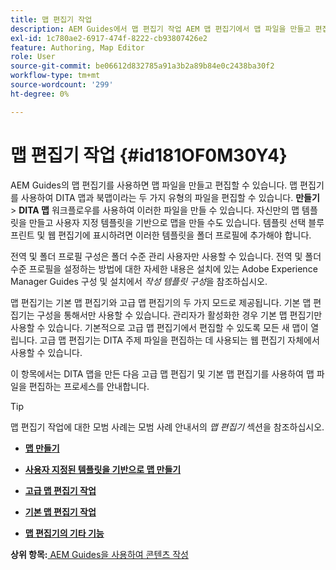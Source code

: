 ```yaml
---
title: 맵 편집기 작업
description: AEM Guides에서 맵 편집기 작업 AEM 맵 편집기에서 맵 파일을 만들고 편집하는 방법에 대해 알아봅니다.
exl-id: 1c780ae2-6917-474f-8222-cb93807426e2
feature: Authoring, Map Editor
role: User
source-git-commit: be06612d832785a91a3b2a89b84e0c2438ba30f2
workflow-type: tm+mt
source-wordcount: '299'
ht-degree: 0%

---
```


# 맵 편집기 작업 {#id181OF0M30Y4}

AEM Guides의 맵 편집기를 사용하면 맵 파일을 만들고 편집할 수 있습니다. 맵 편집기를 사용하여 DITA 맵과 북맵이라는 두 가지 유형의 파일을 편집할 수 있습니다. **만들기** \> **DITA 맵** 워크플로우를 사용하여 이러한 파일을 만들 수 있습니다. 자신만의 맵 템플릿을 만들고 사용자 지정 템플릿을 기반으로 맵을 만들 수도 있습니다. 템플릿 선택 블루프린트 및 웹 편집기에 표시하려면 이러한 템플릿을 폴더 프로필에 추가해야 합니다.

전역 및 폴더 프로필 구성은 폴더 수준 관리 사용자만 사용할 수 있습니다. 전역 및 폴더 수준 프로필을 설정하는 방법에 대한 자세한 내용은 설치에 있는 Adobe Experience Manager Guides 구성 및 설치에서 *작성 템플릿 구성*&#x200B;을 참조하십시오.

맵 편집기는 기본 맵 편집기와 고급 맵 편집기의 두 가지 모드로 제공됩니다. 기본 맵 편집기는 구성을 통해서만 사용할 수 있습니다. 관리자가 활성화한 경우 기본 맵 편집기만 사용할 수 있습니다. 기본적으로 고급 맵 편집기에서 편집할 수 있도록 모든 새 맵이 열립니다. 고급 맵 편집기는 DITA 주제 파일을 편집하는 데 사용되는 웹 편집기 자체에서 사용할 수 있습니다.

이 항목에서는 DITA 맵을 만든 다음 고급 맵 편집기 및 기본 맵 편집기를 사용하여 맵 파일을 편집하는 프로세스를 안내합니다.

>[!TIP]
>
> 맵 편집기 작업에 대한 모범 사례는 모범 사례 안내서의 *맵 편집기* 섹션을 참조하십시오.

- **[맵 만들기](map-editor-create-map.md)**

- **[사용자 지정된 템플릿을 기반으로 맵 만들기](create-maps-customized-templates.md)**

- **[고급 맵 편집기 작업](map-editor-advanced-map-editor.md)**

- **[기본 맵 편집기 작업](map-editor-basic-map-editor.md)**

- **[맵 편집기의 기타 기능](map-editor-other-features.md)**


**상위 항목:**[ AEM Guides을 사용하여 콘텐츠 작성](authoring-content-xml-doc.md)
